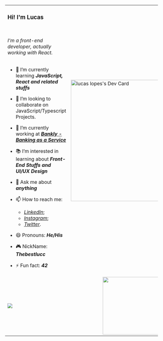 <table>
<tr>
<td>
<h3>Hi! I'm Lucas </h3>
</br>

<em>I'm a front-end developer, actually working with React.</em>
</br>
</br>

- 🌱 I’m currently learning _**JavaScript, React and related stuffs**_
- 👯 I’m looking to collaborate on JavaScript/Typescript Projects.
- 🔭 I’m currently working at [_**Bankly - Banking as a Service**_](https://www.bankly.com.br/)
- 📚 I’m interested in learning about _**Front-End Stuffs and UI/UX Design**_
- 💬 Ask me about _**anything**_
- 📫 How to reach me: 
  -  [_LinkedIn_](https://www.linkedin.com/in/thebestlucc);
  -  [_Instagram_](https://www.instagram.com/thebestlucc);
  -  [_Twitter_](https://www.twitter.com/thebestlucc).
- 😄 Pronouns: _**He/His**_
- 🎮 NickName: _**Thebestlucc**_
- ⚡ Fun fact: _**42**_

    </td>
    <td>
      <a href="https://app.daily.dev/thebestlucc"><img src="https://api.daily.dev/devcards/bcdccd3e8a4b4d6e90937bac1d64eef4.png?r=mpd" width="400" alt="lucas lopes's Dev Card"/></a>
    </td>
  </tr>
  <tr>
  <td>
  <picture>
<source 
  srcset="https://github-readme-stats.vercel.app/api?username=thebestlucc&show_icons=true&theme=dracula&count_private=true"
  media="(prefers-color-scheme: dark)"
/>
<source
  srcset="https://github-readme-stats.vercel.app/api?username=thebestlucc&show_icons=true&theme=dracula&count_private=true"
  media="(prefers-color-scheme: light), (prefers-color-scheme: no-preference)"
/>
<img src="https://github-readme-stats.vercel.app/api?username=thebestlucc&show_icons=true&theme=dracula&count_private=true" />
</picture>
</td>
<td>
  <a href="https://spotify-github-profile.vercel.app/api/view?uid=aj3fbp859k3d1tilckf3b4hmj&redirect=true" style="display: flex; justify-content: center; align-items: center; width: 100%">
    <img align="center" src="https://spotify-github-profile.vercel.app/api/view?uid=aj3fbp859k3d1tilckf3b4hmj&cover_image=true&theme=default&show_offline=false&background_color=000000&bar_color=53b14f&bar_color_cover=false" width="190" />
  </a>
</td>
</tr>
</table>
